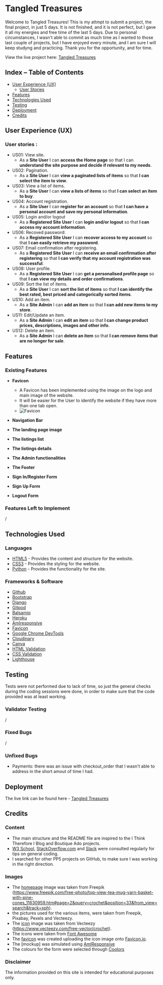 # Tangled Treasures

Welcome to Tangled Treasures!
This is my attmpt to submit a project, the final project, in just 5 days.
It is not finished, and it is not perfect, but I gave it all my energies and free time of the last 5 days. 
Due to personal circumstances, I wasn't able to commit as much time as I wanted to those last couple of projects, but I have enjoyed every minute, and I am sure I will keep studyng and practicing. Thank you for the opportunity, and for time.

View the live project here: [Tangled Treasures]()


## Index – Table of Contents
* [User Experience (UX)](#user-experience-ux)
  * [User Stories](#user-stories)
* [Features](#features)
* [Technologies Used](#technologies-used)
* [Testing](#testing)
* [Deployment](#deployment)
* [Credits](#credits)


## User Experience (UX)

### User stories :

* US01: View site.
    - As a **Site User** I can **access the Home page** so that I can **understand the site purpose and decide if relevant to my needs**.
* US02: Pagination.
    - As a **Site User** I can **view a paginated lists of items** so that **I can select the item to view**.
* US03: View a list of items.
    - As a **Site User** I can **view a lists of items** so that **I can select an item to buy**.
* US04: Account registration.
    - As a **Site User** I can **register for an account** so that **I can have a personal account and save my personal information**.
* US05: Login and/or logout
    - As a **Registered Site User** I can **login and/or logout** so that **I can access my account information**.
* US06: Recoved password:
    - As a **Registered Site User** I can **recover access to my account** so that **I can easily retrieve my password**.
* US07: Email confirmation after registering.
    - As a **Registered Site User** I can **receive an email confirmation after registering** so that **I can verify that my account registration was successful**.
* US08: User profile.
    - As a **Registered Site User** I can **get a personalised profile page** so that **I can view my details and order confirmations**.
* US09: Sort the list of items.
    - As a **Site User** I can **sort the list of items** so that **I can identify the best rated, best priced and categorically sorted items**.
* US10: Add an item.
    - As a **Site Admin** I can **add an item** so that **I can add new items to my store**.
* US11: Edit/Update an item.
    - As a **Site Admin** I can **edit an item** so that **I can change product prices, descriptions, images and other info**.
* US12: Delete an item.
    - As a **Site Admin** I can **delete an item** so that **I can remove items that are no longer for sale**.


## Features

### Existing Features

- __Favicon__

  - A Favicon has been implemented using the image on the logo and main image of the website.
  - It will be easier for the User to identify the website if they have more than one tab open.
  - ![Favicon](./static/images/favicon.png)


- __Navigation Bar__

- __The landing page image__

- __The listings list__

- __The listings details__

- __The Admin functionalities__
  
- __The Footer__ 

- __Sign In/Register Form__

- __Sign Up Form__

- __Logout Form__



### Features Left to Implement
/

## Technologies Used

### Languages
* [HTML5](https://en.wikipedia.org/wiki/HTML) - Provides the content and structure for the website.
* [CSS3](https://en.wikipedia.org/wiki/CSS) - Provides the styling for the website.
* [Python](https://en.wikipedia.org/wiki/Python_(programming_language)) - Provides the functionality for the site.

### Frameworks & Software
* [Github](https://github.com/) 
* [Bootstrap](https://getbootstrap.com/) 
* [Django](https://www.djangoproject.com/) 
* [Gitpod](https://www.gitpod.io/)
* [Balsamiq](https://balsamiq.com/)
* [Heroku](https://en.wikipedia.org/wiki/Heroku) 
* [AmIresponsive](https://ui.dev/amiresponsive) 
* [Favicon](https://favicon.io/) 
* [Google Chrome DevTools](https://developer.chrome.com/docs/devtools/) 
* [Cloudinary](https://cloudinary.com/) 
* [Canva](https://www.canva.com/colors/color-wheel/ ) 
* [HTML Validation](https://validator.w3.org/) 
* [CSS Validation](https://jigsaw.w3.org/css-validator/)
* [Lighthouse](https://developer.chrome.com/docs/lighthouse/overview/)

## Testing 
Tests were not performed due to lack of time, so just the general checks during the coding sessions were done, in order to make sure that the code provided was at least working.

### Validator Testing 
/

### Fixed Bugs
/

### Unfixed Bugs
- Payments: there was an issue with checkout_order that I wasn't able to address in the short amout of time I had.

## Deployment
The live link can be found here - [Tangled Treasures]()


## Credits  

### Content 

- The main structure and the README file are inspired to the I Think Therefore I Blog and Boutique Ado projects.
- [W3 School](https://www.w3schools.com/), [StackOverflow.com](https://stackoverflow.com/) and [Slack](https://slack.com/intl/it-it/) were consulted regularly for tips on general coding.
- I searched for other PP5 projects on GitHub, to make sure I was working in the right direction.


### Images
- The [homepage]() image was taken from Freepik (https://www.freepik.com/free-photo/top-view-tea-mug-yarn-basket-with-pine-cones_11630959.htm#page=2&query=crochet&position=33&from_view=search&track=sph).
- the pictures used for the various items, were taken from Freepik, Pixabay, Pexels and Vecteezy.
- The [icon]() image was taken from Vecteezy (https://www.vecteezy.com/free-vector/crochet).
- The icons were taken from [Font Awesome](https://fontawesome.com/)
- The [favicon](./media/) was created uploading the icon image onto [Favicon.io](https://favicon.io/favicon-generator/).
- The [mockup] was simulated using [AmIResponsive](https://ui.dev/amiresponsive)
- The colours for the form were selected through [Coolors](https://coolors.co/) 


### Disclaimer

The information provided on this site is intended for educational purposes only.